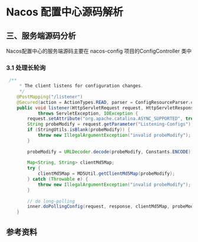 # Nacos 配置中心源码解析

## 三、服务端源码分析

Nacos配置中心的服务端源码主要在 nacos-config 项目的ConfigController 类中

### 3.1 处理长轮询

```java
 /**
     * The client listens for configuration changes.
     */
    @PostMapping("/listener")
    @Secured(action = ActionTypes.READ, parser = ConfigResourceParser.class)
    public void listener(HttpServletRequest request, HttpServletResponse response)
            throws ServletException, IOException {
        request.setAttribute("org.apache.catalina.ASYNC_SUPPORTED", true);
        String probeModify = request.getParameter("Listening-Configs");
        if (StringUtils.isBlank(probeModify)) {
            throw new IllegalArgumentException("invalid probeModify");
        }
        
        probeModify = URLDecoder.decode(probeModify, Constants.ENCODE);
        
        Map<String, String> clientMd5Map;
        try {
            clientMd5Map = MD5Util.getClientMd5Map(probeModify);
        } catch (Throwable e) {
            throw new IllegalArgumentException("invalid probeModify");
        }
        
        // do long-polling
        inner.doPollingConfig(request, response, clientMd5Map, probeModify.length());
    }
```

## 参考资料

[](https://blog.csdn.net/m0_73311735/article/details/129491922)